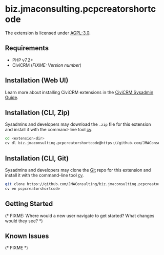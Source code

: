 # biz.jmaconsulting.pcpcreatorshortcode

The extension is licensed under [AGPL-3.0](LICENSE.txt).

## Requirements

* PHP v7.2+
* CiviCRM (*FIXME: Version number*)

## Installation (Web UI)

Learn more about installing CiviCRM extensions in the [CiviCRM Sysadmin Guide](https://docs.civicrm.org/sysadmin/en/latest/customize/extensions/).

## Installation (CLI, Zip)

Sysadmins and developers may download the `.zip` file for this extension and
install it with the command-line tool [cv](https://github.com/civicrm/cv).

```bash
cd <extension-dir>
cv dl biz.jmaconsulting.pcpcreatorshortcode@https://github.com/JMAConsulting/biz.jmaconsulting.pcpcreatorshortcode/archive/master.ziz
```

## Installation (CLI, Git)

Sysadmins and developers may clone the [Git](https://en.wikipedia.org/wiki/Git) repo for this extension and
install it with the command-line tool [cv](https://github.com/civicrm/cv).

```bash
git clone https://github.com/JMAConsulting/biz.jmaconsulting.pcpcreatorshortcode.git
cv en pcpcreatorshortcode
```

## Getting Started

(* FIXME: Where would a new user navigate to get started? What changes would they see? *)

## Known Issues

(* FIXME *)
